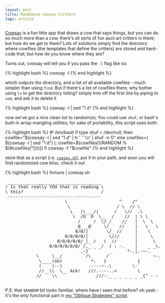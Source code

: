 ```yaml
---
layout: post
title: Randomize Cowsay Critters
tags: article
---
```


[Cowsay][1] is a fun little app that draws a cow that says things, but you can do so
much more than a cow, there's all sorts of fun ascii art critters in there; but
how do we get to them? Lots of solutions simply find the directory where
cowfiles (the templates that define the critters) are stored and hard-code that;
but how do you know where they are?

Turns out, cowsay will tell you if you pass the `-l` flag like so:

{% highlight bash %}
    cowsay -l
{% end highlight %}

which outputs the directory, and a list of all available cowfiles - much simpler
than using `find`. But if there's a list of cowfiles there, why bother using
`ls` to get the directory listing? simply trim off the first line by piping to
`sed`, and ask it to delete it

{% highlight bash %}
    cowsay -l  | sed "1 d"
{% end highlight %}

now we've got a nice clean list to randomize; You could use `shuf`, or bash's
built-in array-mangling utilities; for sake of portability, this script uses
both:


{% highlight bash %}
    #! /bin/bash
    if type shuf > /dev/null; then
      cowfile="$(cowsay -l | sed "1 d" | tr ' ' '\n' | shuf -n 1)"
    else
      cowfiles=( $(cowsay -l | sed "1 d") );
      cowfile=${cowfiles[$(($RANDOM % ${#cowfiles[*]}))]}
    fi
    cowsay -f "$cowfile"
{% end highlight %}


store that as a script (i.e. [`cowsay.sh`][2]), put it in your path, and soon you
will find randomized cow bliss. check it out

{% highlight bash %}
    fortune | cowsay.sh



<pre>
 ____________________________________
/ Is that really YOU that is reading \
\ this?                              /
 ------------------------------------
                       \                    ^    /^
                        \                  / \  // \
                         \   |\___/|      /   \//  .\
                          \  /O  O  \__  /    //  | \ \           *----*
                            /     /  \/_/    //   |  \  \          \   |
                            @___@`    \/_   //    |   \   \         \/\ \
                           0/0/|       \/_ //     |    \    \         \  \
                       0/0/0/0/|        \///      |     \     \       |  |
                    0/0/0/0/0/_|_ /   (  //       |      \     _\     |  /
                 0/0/0/0/0/0/`/,_ _ _/  ) ; -.    |    _ _\.-~       /   /
                             ,-}        _      *-.|.-~-.           .~    ~
            \     \__/        `/\      /                 ~-. _ .-~      /
             \____(oo)           *.   }            {                   /
             (    (--)          .----~-.\        \-`                 .~
             //__\\  \__ Ack!   ///.----..<        \             _ -~
            //    \\               ///-._ _ _ _ _ _ _{^ - - - - ~

</pre>


P.S. that `$RANDOM` bit looks familiar, where have I seen that before? oh yeah -
it's the only functional part in [my "Oblique Strategies" script][3].

[1]: http://cowsay.org/
[2]: https://github.com/JKirchartz/dotfiles/blob/master/scripts/cowsay.sh
[3]: https://github.com/JKirchartz/dotfiles/blob/master/scripts/ObliqueStrategies
